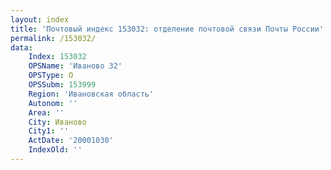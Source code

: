 ```yaml
---
layout: index
title: 'Почтовый индекс 153032: отделение почтовой связи Почты России'
permalink: /153032/
data:
    Index: 153032
    OPSName: 'Иваново 32'
    OPSType: О
    OPSSubm: 153999
    Region: 'Ивановская область'
    Autonom: ''
    Area: ''
    City: Иваново
    City1: ''
    ActDate: '20001030'
    IndexOld: ''
---
```

